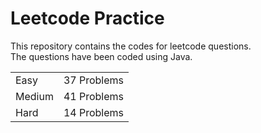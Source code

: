 # Leetcode Practice
This repository contains the codes for leetcode questions. <br>
The questions have been coded using Java. <br>
<table><tr><td>Easy</td><td>37 Problems</td></tr><tr><td>Medium</td><td>41 Problems</td></tr><tr><td>Hard</td><td>14 Problems</td></tr></table>
